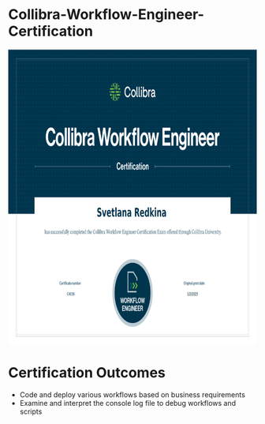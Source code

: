 # Collibra-Workflow-Engineer-Certification

<img
  align="center"
  src="CollibraWorkflowEngineer.png"
  style="width: 800px; height: 600px"> 
# Certification Outcomes
- Code and deploy various workflows based on business requirements
- Examine and interpret the console log file to debug workflows and scripts
